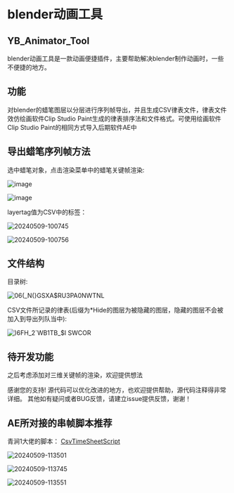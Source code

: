 # blender动画工具
## YB_Animator_Tool
blender动画工具是一款动画便捷插件，主要帮助解决blender制作动画时，一些不便捷的地方。
## 功能
对blender的蜡笔图层以分层进行序列帧导出，并且生成CSV律表文件，律表文件效仿绘画软件Clip Studio Paint生成的律表排序法和文件格式。可使用绘画软件Clip Studio Paint的相同方式导入后期软件AE中
## 导出蜡笔序列帧方法
选中蜡笔对象，点击渲染菜单中的蜡笔关键帧渲染:

![image](https://github.com/yongbin1999/YB_Animator_Tool/assets/47911980/e51d208d-a717-4cf1-8f01-849dcb283b99)

![image](https://github.com/yongbin1999/YB_Animator_Tool/assets/47911980/c1dd67f2-28c3-4624-beb6-88b2a9694eb8)

layertag值为CSV中的标签：

![20240509-100745](https://github.com/yongbin1999/YB_Animator_Tool/assets/47911980/ea710a24-f4f7-4b1b-82a8-e579e61e1bb9)

![20240509-100756](https://github.com/yongbin1999/YB_Animator_Tool/assets/47911980/b6d27bfe-db65-4e41-acc3-ecc9ba510519)

## 文件结构
目录树:

![06(_N(}GSXA$RU3PA0NWTNL](https://user-images.githubusercontent.com/47911980/172591558-5364c09f-2e4b-492e-962d-5832e1bc24a8.png)

CSV文件所记录的律表(后缀为*Hide的图层为被隐藏的图层，隐藏的图层不会被加入到导出列队当中):

![$)$6FH_2`WB1TB_$I SWCOR](https://user-images.githubusercontent.com/47911980/172592519-9e9f0501-f36b-430a-9da8-d2b57549e66f.png)

## 待开发功能
之后考虑添加对三维关键帧的渲染，欢迎提供想法

感谢您的支持!
源代码可以优化改进的地方，也欢迎提供帮助，源代码注释得非常详细。
其他如有疑问或者BUG反馈，请建立issue提供反馈，谢谢！

## AE所对接的串帧脚本推荐
青涧1大佬的脚本：
[CsvTimeSheetScript](https://github.com/qingjian1/qingjian_AEScripts)

![20240509-113501](https://github.com/yongbin1999/YB_Animator_Tool/assets/47911980/98b952cd-b795-4230-8161-98faf9ff56bb)

![20240509-113745](https://github.com/yongbin1999/YB_Animator_Tool/assets/47911980/7e8513bc-aff7-442d-9d9c-c09b2dae9e67)

![20240509-113551](https://github.com/yongbin1999/YB_Animator_Tool/assets/47911980/c16be9af-5014-4224-b755-3667a6f803e9)
